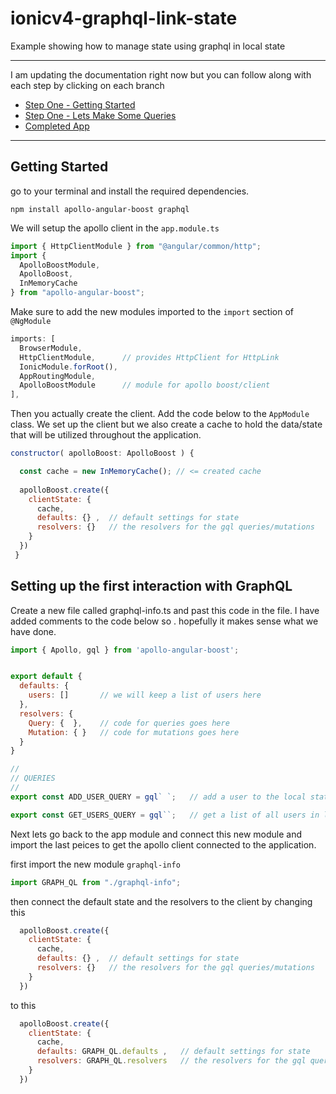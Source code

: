 # ionicv4-graphql-link-state
Example showing how to manage state using graphql in local state

---

I am updating the documentation right now but you can follow along with each step by clicking on each branch

- [Step One - Getting Started](https://github.com/aaronksaunders/ionicv4-graphql-link-state/tree/step-one)
- [Step One - Lets Make Some Queries](https://github.com/aaronksaunders/ionicv4-graphql-link-state/tree/step-two)
- [Completed App](https://github.com/aaronksaunders/ionicv4-graphql-link-state)

---

## Getting Started

go to your terminal and install the required dependencies.

```
npm install apollo-angular-boost graphql
```

We will setup the apollo client in the `app.module.ts`

```javascript
import { HttpClientModule } from "@angular/common/http";
import {
  ApolloBoostModule,
  ApolloBoost,
  InMemoryCache
} from "apollo-angular-boost";
```

Make sure to add the new modules imported to the `import` section of `@NgModule`

```javascript
imports: [
  BrowserModule,
  HttpClientModule,      // provides HttpClient for HttpLink
  IonicModule.forRoot(),
  AppRoutingModule,
  ApolloBoostModule      // module for apollo boost/client
],
```

Then you actually create the client. Add the code below to the `AppModule` class. We set up the client but we also create a cache to hold the data/state that will be utilized throughout the application.

```javascript
constructor( apolloBoost: ApolloBoost ) {

  const cache = new InMemoryCache(); // <= created cache
  
  apolloBoost.create({
    clientState: {
      cache,
      defaults: {} ,  // default settings for state
      resolvers: {}   // the resolvers for the gql queries/mutations
    }
  })
 }
```

## Setting up the first interaction with GraphQL

Create a new file called graphql-info.ts and past this code in the file. I have added comments to the code below so . hopefully it makes sense what we have done.

```javascript
import { Apollo, gql } from 'apollo-angular-boost';


export default {
  defaults: {
    users: []       // we will keep a list of users here
  },
  resolvers: {
    Query: {  },    // code for queries goes here
    Mutation: { }   // code for mutations goes here
  }
}

//
// QUERIES
//
export const ADD_USER_QUERY = gql` `;   // add a user to the local state

export const GET_USERS_QUERY = gql``;   // get a list of all users in local state
```
Next lets go back to the app module and connect this new module and import the last peices to get the apollo client connected to the application.

first import the new module `graphql-info`

```javascript
import GRAPH_QL from "./graphql-info";
```

then connect the default state and the resolvers to the client by changing this
```javascript
  apolloBoost.create({
    clientState: {
      cache,
      defaults: {} ,  // default settings for state
      resolvers: {}   // the resolvers for the gql queries/mutations
    }
  })
```

to this

```javascript
  apolloBoost.create({
    clientState: {
      cache,
      defaults: GRAPH_QL.defaults ,   // default settings for state
      resolvers: GRAPH_QL.resolvers   // the resolvers for the gql queries/mutations
    }
  })

```
